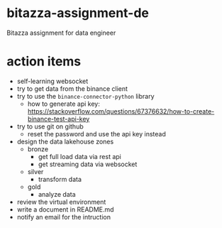 # bitazza-assignment-de
Bitazza assignment for data engineer

# action items
- self-learning websocket
- try to get data from the binance client
- try to use the `binance-connector-python` library
    - how to generate api key: https://stackoverflow.com/questions/67376632/how-to-create-binance-test-api-key
- try to use git on github
    - reset the password and use the api key instead
- design the data lakehouse zones
    - bronze
        - get full load data via rest api
        - get streaming data via websocket
    - silver
        - transform data
    - gold
        - analyze data
- review the virtual environment
- write a document in README.md
- notify an email for the intruction